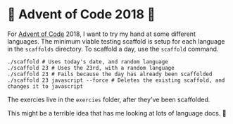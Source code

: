 # 🎄 Advent of Code 2018 🎄

For [Advent of Code](https://adventofcode.com) 2018, I want to try my hand at some different languages.
The minimum viable testing scaffold is setup for each language in the `scaffolds` directory.
To scaffold a day, use the `scaffold` command.

```
./scaffold # Uses today's date, and random language
./scaffold 23 # Uses the 23rd, with a random language
./scaffold 23 # Fails because the day has already been scaffolded
./scaffold 23 javascript --force # Deletes the existing scaffold, and changes it to javascript
```

The exercies live in the `exercies` folder, after they've been scaffolded.

This might be a terrible idea that has me looking at lots of language docs. 😬
